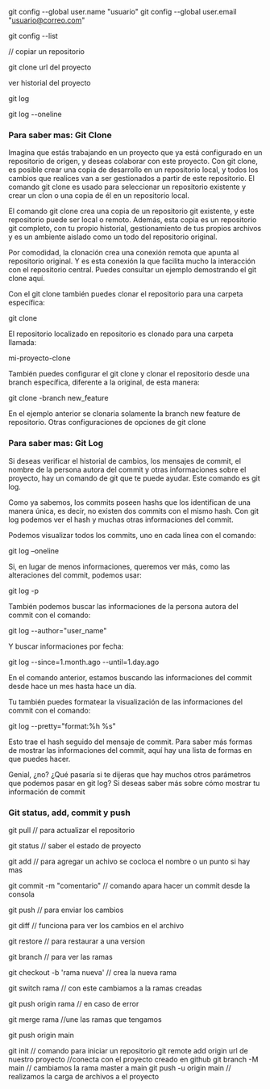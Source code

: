 git config --global user.name "usuario"
git config --global user.email "usuario@correo.com"

git config --list

// copiar un repositorio

git clone url del proyecto

ver historial del proyecto

git log

git log --oneline

### Para saber mas: Git Clone

Imagina que estás trabajando en un proyecto que ya está configurado en un repositorio de origen, y deseas colaborar con este proyecto. Con git clone, es posible crear una copia de desarrollo en un repositorio local, y todos los cambios que realices van a ser gestionados a partir de este repositorio. El comando git clone es usado para seleccionar un repositorio existente y crear un clon o una copia de él en un repositorio local.

El comando git clone crea una copia de un repositorio git existente, y este repositorio puede ser local o remoto. Además, esta copia es un repositorio git completo, con tu propio historial, gestionamiento de tus propios archivos y es un ambiente aislado como un todo del repositorio original.

Por comodidad, la clonación crea una conexión remota que apunta al repositorio original. Y es esta conexión la que facilita mucho la interacción con el repositorio central. Puedes consultar un ejemplo demostrando el git clone aquí.

Con el git clone también puedes clonar el repositorio para una carpeta específica:

git clone <repositorio> <mi-proyecto-clone>

El repositorio localizado en repositorio es clonado para una carpeta llamada:

mi-proyecto-clone

También puedes configurar el git clone y clonar el repositorio desde una branch específica, diferente a la original, de esta manera:

git clone -branch new_feature <repositorio>

En el ejemplo anterior se clonaria solamente la branch new feature de repositorio. Otras configuraciones de opciones de git clone

### Para saber mas: Git Log

Si deseas verificar el historial de cambios, los mensajes de commit, el nombre de la persona autora del commit y otras informaciones sobre el proyecto, hay un comando de git que te puede ayudar. Este comando es git log.

Como ya sabemos, los commits poseen hashs que los identifican de una manera única, es decir, no existen dos commits con el mismo hash. Con git log podemos ver el hash y muchas otras informaciones del commit.

Podemos visualizar todos los commits, uno en cada línea con el comando:

git log –oneline

Si, en lugar de menos informaciones, queremos ver más, como las alteraciones del commit, podemos usar:

git log -p

También podemos buscar las informaciones de la persona autora del commit con el comando:

git log --author="user_name"

Y buscar informaciones por fecha:

git log --since=1.month.ago --until=1.day.ago

En el comando anterior, estamos buscando las informaciones del commit desde hace un mes hasta hace un día.

Tu también puedes formatear la visualización de las informaciones del commit con el comando:

git log --pretty="format:%h %s"

Esto trae el hash seguido del mensaje de commit. Para saber más formas de mostrar las informaciones del commit, aquí hay una lista de formas en que puedes hacer.

Genial, ¿no? ¿Qué pasaría si te dijeras que hay muchos otros parámetros que podemos pasar en git log? Si deseas saber más sobre cómo mostrar tu información de commit

### Git status, add, commit y push

git pull // para actualizar el repositorio

git status // saber el estado de proyecto

git add // para agregar un achivo se cocloca el nombre o un punto si hay mas

git commit -m "comentario" // comando apara hacer un commit desde la consola

git push  // para enviar los cambios

git diff // funciona para ver los cambios en el archivo

git restore // para restaurar a una version

git branch // para ver las ramas

git checkout -b 'rama nueva' // crea la nueva rama

git switch rama // con este cambiamos a la ramas creadas


git push origin rama // en caso de error

git merge rama //une las ramas que tengamos

git push origin main

git init // comando para iniciar un repositorio
git remote add origin url de nuestro proyecto //conecta con el proyecto creado en github
git branch -M main // cambiamos la rama master a main
git push -u origin main  // realizamos la carga de archivos a el proyecto
